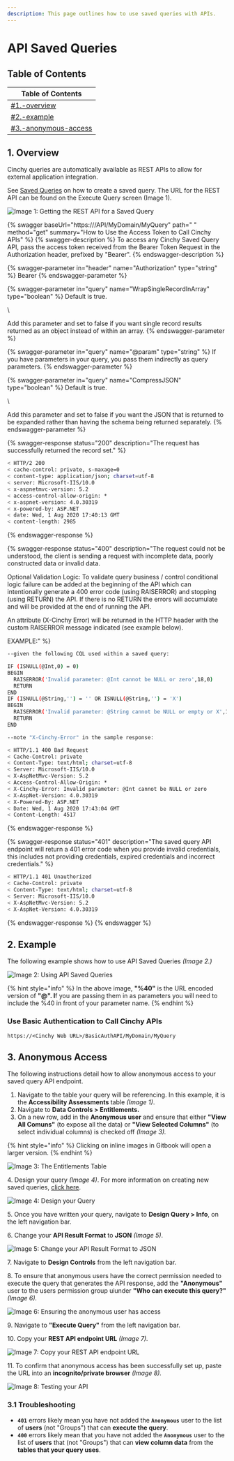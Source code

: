 ```yaml
---
description: This page outlines how to use saved queries with APIs.
---
```


# API Saved Queries

## Table of Contents

| Table of Contents                                                          |
| -------------------------------------------------------------------------- |
| [#1.-overview](api-saved-queries.md#1.-overview "mention")                 |
| [#2.-example](api-saved-queries.md#2.-example "mention")                   |
| [#3.-anonymous-access](api-saved-queries.md#3.-anonymous-access "mention") |

## 1. Overview

Cinchy queries are automatically available as REST APIs to allow for external application integration.

See [Saved Queries](../../guides-for-using-cinchy/builder-guides/saved-queries.md) on how to create a saved query. The URL for the REST API can be found on the Execute Query screen (Image 1).

![Image 1: Getting the REST API for a Saved Query](<../../.gitbook/assets/API Saved Queries - Image 1.png>)



{% swagger baseUrl="https://<Cinchy Web URL>/API/MyDomain/MyQuery" path=" " method="get" summary="How to Use the Access Token to Call Cinchy APIs" %}
{% swagger-description %}
To access any Cinchy Saved Query API, pass the access token received from the Bearer Token Request in the Authorization header, prefixed by "Bearer".
{% endswagger-description %}

{% swagger-parameter in="header" name="Authorization" type="string" %}
Bearer <token goes here>
{% endswagger-parameter %}

{% swagger-parameter in="query" name="WrapSingleRecordInArray" type="boolean" %}
Default is true.

\


Add this parameter and set to false if you want single record results returned as an object instead of within an array.
{% endswagger-parameter %}

{% swagger-parameter in="query" name="@param" type="string" %}
If you have parameters in your query, you pass them indirectly as query parameters.
{% endswagger-parameter %}

{% swagger-parameter in="query" name="CompressJSON" type="boolean" %}
Default is true.

\


Add this parameter and set to false if you want the JSON that is returned to be expanded rather than having the schema being returned separately.
{% endswagger-parameter %}

{% swagger-response status="200" description="The request has successfully returned the record set." %}
```bash
< HTTP/2 200 
< cache-control: private, s-maxage=0
< content-type: application/json; charset=utf-8
< server: Microsoft-IIS/10.0
< x-aspnetmvc-version: 5.2
< access-control-allow-origin: *
< x-aspnet-version: 4.0.30319
< x-powered-by: ASP.NET
< date: Wed, 1 Aug 2020 17:40:13 GMT
< content-length: 2985
```
{% endswagger-response %}

{% swagger-response status="400" description="The request could not be understood, the client is sending a request with incomplete data, poorly constructed data or invalid data.

Optional Validation Logic:
To validate query business / control conditional logic failure can be added at the beginning of the API which can intentionally generate a 400 error code (using RAISERROR) and stopping (using RETURN) the API.  If there is no RETURN the errors will accumulate and will be provided at the end of running the API.

An attribute (X-Cinchy Error) will be returned in the HTTP header with the custom RAISERROR message indicated (see example below).

EXAMPLE:" %}
```bash
--given the following CQL used within a saved query:

IF (ISNULL(@Int,0) = 0)
BEGIN
  RAISERROR('Invalid parameter: @Int cannot be NULL or zero',18,0)
  RETURN
END
IF (ISNULL(@String,'') = '' OR ISNULL(@String,'') = 'X')
BEGIN
  RAISERROR('Invalid parameter: @String cannot be NULL or empty or X',18,0)
  RETURN
END

--note "X-Cinchy-Error" in the sample response:

< HTTP/1.1 400 Bad Request
< Cache-Control: private
< Content-Type: text/html; charset=utf-8
< Server: Microsoft-IIS/10.0
< X-AspNetMvc-Version: 5.2
< Access-Control-Allow-Origin: *
< X-Cinchy-Error: Invalid parameter: @Int cannot be NULL or zero
< X-AspNet-Version: 4.0.30319
< X-Powered-By: ASP.NET
< Date: Wed, 1 Aug 2020 17:43:04 GMT
< Content-Length: 4517
```
{% endswagger-response %}

{% swagger-response status="401" description="The saved query API endpoint will return a 401 error code when you provide invalid credentials, this includes not providing credentials, expired credentials and incorrect credentials." %}
```bash
< HTTP/1.1 401 Unauthorized
< Cache-Control: private
< Content-Type: text/html; charset=utf-8
< Server: Microsoft-IIS/10.0
< X-AspNetMvc-Version: 5.2
< X-AspNet-Version: 4.0.30319
```
{% endswagger-response %}
{% endswagger %}

## 2. Example

The following example shows how to use API Saved Queries _(Image 2.)_

![Image 2: Using API Saved Queries](<../../.gitbook/assets/image (528).png>)

{% hint style="info" %}
In the above image, **"%40"** is the URL encoded version of **"@". I**f you are passing them in as parameters you will need to include the %40 in front of your parameter name.
{% endhint %}

### Use Basic Authentication to Call Cinchy APIs <a href="#use-access-token-to-call-cinchy-apis" id="use-access-token-to-call-cinchy-apis"></a>

`https://<Cinchy Web URL>/BasicAuthAPI/MyDomain/MyQuery`

## 3. Anonymous Access

The following instructions detail how to allow anonymous access to your saved query API endpoint.

1. Navigate to the table your query will be referencing. In this example, it is the **Accessibility Assessments** table _(Image 1)_.
2. Navigate to **Data Controls > Entitlements.**
3. On a new row, add in the **Anonymous user** and ensure that either **"View All Comuns"** (to expose all the data) or **"View Selected Columns"** (to select individual columns) is checked off _(Image 3)._

{% hint style="info" %}
Clicking on inline images in Gitbook will open a larger version.
{% endhint %}

![Image 3: The Entitlements Table](<../../.gitbook/assets/image (138).png>)

4\. Design your query _(Image 4)_. For more information on creating new saved queries, [click here](../../guides-for-using-cinchy/builder-guides/saved-queries.md#2.-creating-a-saved-query).

![Image 4: Design your Query](<../../.gitbook/assets/image (512).png>)

5\. Once you have written your query, navigate to **Design Query > Info**, on the left navigation bar.

6\. Change your **API Result Format** to **JSON** _(Image 5)_.

![Image 5: Change your API Result Format to JSON](<../../.gitbook/assets/image (30).png>)

7\. Navigate to **Design Controls** from the left navigation bar.

8\. To ensure that anonymous users have the correct permission needed to execute the query that generates the API response, add the **"Anonymous"** user to the users permission group uiunder **"Who can execute this query?"** _(Image 6)._

![Image 6: Ensuring the anonymous user has access](<../../.gitbook/assets/image (507).png>)

9\. Navigate to **"Execute Query"** from the left navigation bar.

10\. Copy your **REST API endpoint URL** _(Image 7)._

![Image 7: Copy your REST API endpoint URL](<../../.gitbook/assets/image (107).png>)

11\. To confirm that anonymous access has been successfully set up, paste the URL into an **incognito/private browser** _(Image 8)._

![Image 8: Testing your API](<../../.gitbook/assets/image (678).png>)

### 3.1 Troubleshooting

* **`401`** errors likely mean you have not added the **`Anonymous`** user to the list of **users** (not "Groups") that can **execute the query**.
* **`400`** errors likely mean that you have not added the **`Anonymous`** user to the list of **users** that (not "Groups") that can **view column data** from the **tables that your query uses**.
